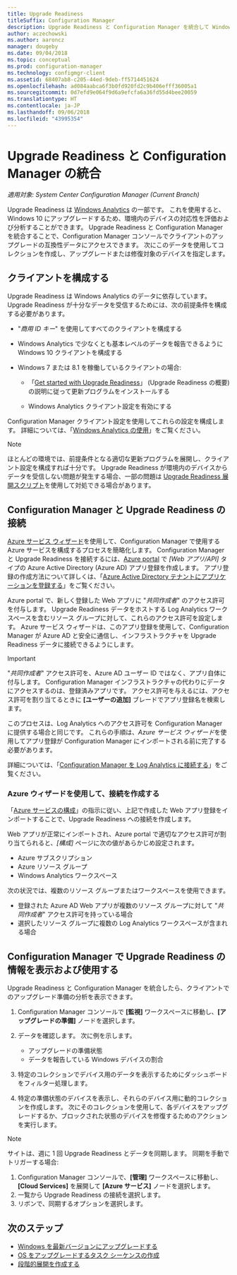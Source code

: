 ```yaml
---
title: Upgrade Readiness
titleSuffix: Configuration Manager
description: Upgrade Readiness と Configuration Manager を統合して Windows 10 アップグレードの互換性データにアクセスし、アップグレードまたは修復対象のデバイスを指定します。
author: aczechowski
ms.author: aaroncz
manager: dougeby
ms.date: 09/04/2018
ms.topic: conceptual
ms.prod: configuration-manager
ms.technology: configmgr-client
ms.assetid: 68407ab8-c205-44ed-9deb-ff5714451624
ms.openlocfilehash: ad084aabca6f3b0fd920fd2c9b406efff36005a1
ms.sourcegitcommit: 0d7efd9e064f9d6a9efcfa6a36fd55d4bee20059
ms.translationtype: HT
ms.contentlocale: ja-JP
ms.lasthandoff: 09/06/2018
ms.locfileid: "43995354"
---
```

# <a name="integrate-upgrade-readiness-with-configuration-manager"></a>Upgrade Readiness と Configuration Manager の統合

*適用対象: System Center Configuration Manager (Current Branch)*

Upgrade Readiness は [Windows Analytics](https://docs.microsoft.com/windows/deployment/upgrade/manage-windows-upgrades-with-upgrade-readiness) の一部です。 これを使用すると、Windows 10 にアップグレードするため、環境内のデバイスの対応性を評価および分析することができます。 Upgrade Readiness と Configuration Manager を統合することで、Configuration Manager コンソールでクライアントのアップグレードの互換性データにアクセスできます。 次にこのデータを使用してコレクションを作成し、アップグレードまたは修復対象のデバイスを指定します。



## <a name="configure-clients"></a>クライアントを構成する

Upgrade Readiness は Windows Analytics のデータに依存しています。 Upgrade Readiness が十分なデータを受信するためには、次の前提条件を構成する必要があります。

- "*商用 ID キー*" を使用してすべてのクライアントを構成する  

- Windows Analytics で少なくとも基本レベルのデータを報告できるように Windows 10 クライアントを構成する  

- Windows 7 または 8.1 を稼働しているクライアントの場合:  

    - 「[Get started with Upgrade Readiness](https://docs.microsoft.com/windows/deployment/upgrade/upgrade-readiness-get-started#deploy-the-compatibility-update-and-related-kbs)」 (Upgrade Readiness の概要) の説明に従って更新プログラムをインストールする  

    - Windows Analytics クライアント設定を有効にする  

Configuration Manager クライアント設定を使用してこれらの設定を構成します。 詳細については、「[Windows Analytics の使用](/sccm/core/clients/manage/monitor-windows-analytics)」をご覧ください。

> [!NOTE]  
> ほとんどの環境では、前提条件となる適切な更新プログラムを展開し、クライアント設定を構成すれば十分です。 Upgrade Readiness が環境内のデバイスからデータを受信しない問題が発生する場合、一部の問題は [Upgrade Readiness 展開スクリプト](https://docs.microsoft.com/windows/deployment/upgrade/upgrade-readiness-deployment-script)を使用して対処できる場合があります。 



## <a name="connect-configuration-manager-to-upgrade-readiness"></a>Configuration Manager と Upgrade Readiness の接続

[Azure サービス ウィザード](/sccm/core/servers/deploy/configure/azure-services-wizard)を使用して、Configuration Manager で使用する Azure サービスを構成するプロセスを簡略化します。 Configuration Manager と Upgrade Readiness を接続するには、[Azure portal](https://portal.azure.com) で *[Web アプリ/API]* タイプの Azure Active Directory (Azure AD) アプリ登録を作成します。 アプリ登録の作成方法について詳しくは、「[Azure Active Directory テナントにアプリケーションを登録する](/azure/active-directory/active-directory-app-registration)」をご覧ください。 

Azure portal で、新しく登録した Web アプリに "*共同作成者*" のアクセス許可を付与します。 Upgrade Readiness データをホストする Log Analytics ワークスペースを含むリソース グループに対して、これらのアクセス許可を設定します。 Azure サービス ウィザードは、このアプリ登録を使用して、Configuration Manager が Azure AD と安全に通信し、インフラストラクチャを Upgrade Readiness データに接続できるようにします。

> [!IMPORTANT]  
> "*共同作成者*" アクセス許可を、Azure AD ユーザー ID ではなく、アプリ自体に付与します。 Configuration Manager インフラストラクチャの代わりにデータにアクセスするのは、登録済みアプリです。 アクセス許可を与えるには、アクセス許可を割り当てるときに **[ユーザーの追加]** ブレードでアプリ登録名を検索します。 
> 
> このプロセスは、Log Analytics へのアクセス許可を Configuration Manager に提供する場合と同じです。 これらの手順は、*Azure サービス ウィザード*を使用してアプリ登録が Configuration Manager にインポートされる前に完了する必要があります。
> 
> 詳細については、「[Configuration Manager を Log Analytics に接続する](https://docs.microsoft.com/azure/log-analytics/log-analytics-sccm)」をご覧ください。


### <a name="use-the-azure-wizard-to-create-the-connection"></a>Azure ウィザードを使用して、接続を作成する

「[Azure サービスの構成](/sccm/core/servers/deploy/configure/azure-services-wizard)」の指示に従い、上記で作成した Web アプリ登録をインポートすることで、Upgrade Readiness への接続を作成します。 

Web アプリが正常にインポートされ、Azure portal で適切なアクセス許可が割り当てられると、*[構成]* ページに次の値があらかじめ設定されます。   
-  Azure サブスクリプション  
-  Azure リソース グループ  
-  Windows Analytics ワークスペース  

次の状況では、複数のリソース グループまたはワークスペースを使用できます。 
- 登録された Azure AD Web アプリが複数のリソース グループに対して "*共同作成者*" アクセス許可を持っている場合   
- 選択したリソース グループに複数の Log Analytics ワークスペースが含まれる場合  



## <a name="view-and-use-upgrade-readiness-information-in-configuration-manager"></a>Configuration Manager で Upgrade Readiness の情報を表示および使用する

Upgrade Readiness と Configuration Manager を統合したら、クライアントでのアップグレード準備の分析を表示できます。

1. Configuration Manager コンソールで **[監視]** ワークスペースに移動し、**[アップグレードの準備]** ノードを選択します。  

2. データを確認します。 次に例を示します。  
    - アップグレードの準備状態  
    - データを報告している Windows デバイスの割合  

3. 特定のコレクションでデバイス用のデータを表示するためにダッシュボードをフィルター処理します。  

4. 特定の準備状態のデバイスを表示し、それらのデバイス用に動的コレクションを作成します。 次にそのコレクションを使用して、各デバイスをアップグレードするか、ブロックされた状態のデバイスを修復するためのアクションを実行します。  

> [!Note]  
> サイトは、週に 1 回 Upgrade Readiness とデータを同期します。<!--SCCMDocs issue 732--> 同期を手動でトリガーする場合:
> 1. Configuration Manager コンソールで、**[管理]** ワークスペースに移動し、**[Cloud Services]** を展開して **[Azure サービス]** ノードを選択します。  
> 2. 一覧から Upgrade Readiness の接続を選択します。  
> 3. リボンで、同期するオプションを選択します。  



## <a name="next-steps"></a>次のステップ

- [Windows を最新バージョンにアップグレードする](/sccm/osd/deploy-use/upgrade-windows-to-the-latest-version)  
- [OS をアップグレードするタスク シーケンスの作成](/sccm/osd/deploy-use/create-a-task-sequence-to-upgrade-an-operating-system)  
- [段階的展開を作成する](/sccm/osd/deploy-use/create-phased-deployment-for-task-sequence)  

